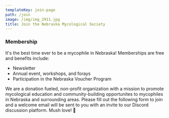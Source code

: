 ```yaml
---
templateKey: join-page
path: /join
image: /img/img_2911.jpg
title: Join the Nebraska Mycological Society
---
```

### Membership
It's the best time ever to be a mycophile in Nebraska! Memberships are free and benefits include:
* Newsletter
* Annual event, workshops, and forays
* Participation in the Nebraska Voucher Program

We are a donation fueled, non-profit organization with a mission to promote mycological education and community-building opportunites to mycophiles in Nebraska and surrounding areas. Please fill out the following form to join and a welcome email will be sent to you with an invite to our Discord discussion platform. Mush love! 🍄
